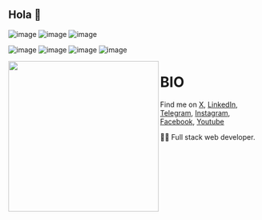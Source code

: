 ## Hola :wave:


![image](https://img.shields.io/badge/Cloudflare-F38020?style=for-the-badge&logo=Cloudflare&logoColor=white)
![image](https://img.shields.io/badge/Digital_Ocean-0080FF?style=for-the-badge&logo=DigitalOcean&logoColor=white)
![image](https://img.shields.io/badge/Google_Cloud-4285F4?style=for-the-badge&logo=google-cloud&logoColor=white)

![image](https://img.shields.io/badge/MariaDB-003545?style=for-the-badge&logo=mariadb&logoColor=white)
![image](https://img.shields.io/badge/MySQL-005C84?style=for-the-badge&logo=mysql&logoColor=white)
![image](https://img.shields.io/badge/PostgreSQL-316192?style=for-the-badge&logo=postgresql&logoColor=white)
![image](https://img.shields.io/badge/redis-%23DD0031.svg?&style=for-the-badge&logo=redis&logoColor=white)

<img align='left' src='https://raw.githubusercontent.com/vcalderonoyarce/vcalderonoyarce/master/images/anno_.gif' width='300"'>
  
# BIO

Find me on [X](https://x.com/vcalderondev), [LinkedIn](https://www.linkedin.com/in/vcalderondev), [Telegram](https://t.me/vcalderondev), [Instagram](https://instagram.com/vcalderondev), [Facebook](https://facebook.com/vcalderondev), [Youtube](https://www.youtube.com/channel/UCH9bkAzczTtl07IMeunzsww)

👨‍💻 Full stack web developer.
